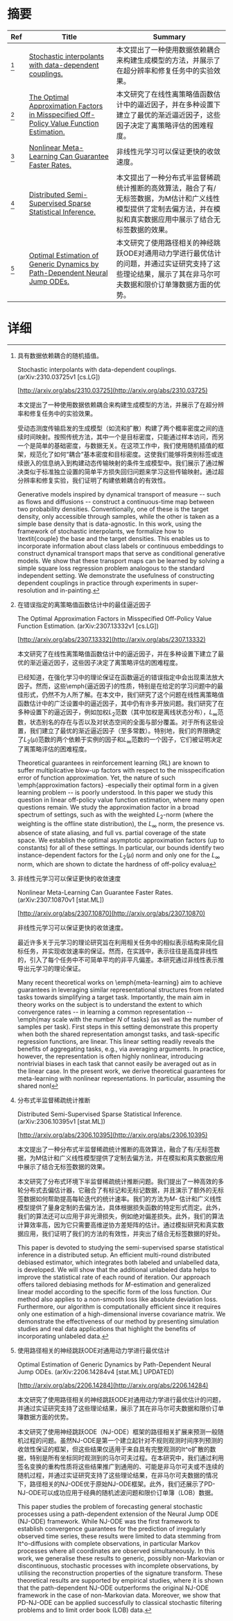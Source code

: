 # 摘要

| Ref | Title | Summary |
| --- | --- | --- |
| [^1] | [Stochastic interpolants with data-dependent couplings.](http://arxiv.org/abs/2310.03725) | 本文提出了一种使用数据依赖耦合来构建生成模型的方法，并展示了在超分辨率和修复任务中的实验效果。 |
| [^2] | [The Optimal Approximation Factors in Misspecified Off-Policy Value Function Estimation.](http://arxiv.org/abs/2307.13332) | 本文研究了在线性离策略值函数估计中的逼近因子，并在多种设置下建立了最优的渐近逼近因子，这些因子决定了离策略评估的困难程度。 |
| [^3] | [Nonlinear Meta-Learning Can Guarantee Faster Rates.](http://arxiv.org/abs/2307.10870) | 非线性元学习可以保证更快的收敛速度。 |
| [^4] | [Distributed Semi-Supervised Sparse Statistical Inference.](http://arxiv.org/abs/2306.10395) | 本文提出了一种分布式半监督稀疏统计推断的高效算法，融合了有/无标签数据，为M估计和广义线性模型提供了定制去偏方法，并在模拟和真实数据应用中展示了结合无标签数据的效果。 |
| [^5] | [Optimal Estimation of Generic Dynamics by Path-Dependent Neural Jump ODEs.](http://arxiv.org/abs/2206.14284) | 本文研究了使用路径相关的神经跳跃ODE对通用动力学进行最优估计的问题，并通过实证研究支持了这些理论结果，展示了其在非马尔可夫数据和限价订单簿数据方面的优势。 |

# 详细

[^1]: 具有数据依赖耦合的随机插值。

    Stochastic interpolants with data-dependent couplings. (arXiv:2310.03725v1 [cs.LG])

    [http://arxiv.org/abs/2310.03725](http://arxiv.org/abs/2310.03725)

    本文提出了一种使用数据依赖耦合来构建生成模型的方法，并展示了在超分辨率和修复任务中的实验效果。

    

    受动态测度传输启发的生成模型（如流和扩散）构建了两个概率密度之间的连续时间映射。按照传统方法，其中一个是目标密度，只能通过样本访问，而另一个是简单的基础密度，与数据无关。在这项工作中，我们使用随机插值的框架，规范化了如何“耦合”基本密度和目标密度。这使我们能够将类别标签或连续嵌入的信息纳入到构建动态传输映射的条件生成模型中。我们展示了通过解决类似于标准独立设置的简单平方损失回归问题来学习这些传输映射。通过超分辨率和修复实验，我们证明了构建依赖耦合的有效性。

    Generative models inspired by dynamical transport of measure -- such as flows and diffusions -- construct a continuous-time map between two probability densities. Conventionally, one of these is the target density, only accessible through samples, while the other is taken as a simple base density that is data-agnostic. In this work, using the framework of stochastic interpolants, we formalize how to \textit{couple} the base and the target densities. This enables us to incorporate information about class labels or continuous embeddings to construct dynamical transport maps that serve as conditional generative models. We show that these transport maps can be learned by solving a simple square loss regression problem analogous to the standard independent setting. We demonstrate the usefulness of constructing dependent couplings in practice through experiments in super-resolution and in-painting.
    
[^2]: 在错误指定的离策略值函数估计中的最佳逼近因子

    The Optimal Approximation Factors in Misspecified Off-Policy Value Function Estimation. (arXiv:2307.13332v1 [cs.LG])

    [http://arxiv.org/abs/2307.13332](http://arxiv.org/abs/2307.13332)

    本文研究了在线性离策略值函数估计中的逼近因子，并在多种设置下建立了最优的渐近逼近因子，这些因子决定了离策略评估的困难程度。

    

    已经知道，在强化学习中的理论保证在函数逼近的错误指定中会出现乘法放大因子。然而，这些\emph{逼近因子}的性质，特别是在给定的学习问题中的最佳形式，仍然不为人所了解。在本文中，我们研究了这个问题在线性离策略值函数估计中的广泛设置中的逼近因子，其中仍有许多开放问题。我们研究了在多种设置下的逼近因子，例如加权$L_2$范数（其中加权是离线状态分布），$L_\infty$范数，状态别名的存在与否以及对状态空间的全面与部分覆盖。对于所有这些设置，我们建立了最优的渐近逼近因子（至多常数）。特别地，我们的界限确定了$L_2(\mu)$范数的两个依赖于实例的因子和$L_\infty$范数的一个因子，它们被证明决定了离策略评估的困难程度。

    Theoretical guarantees in reinforcement learning (RL) are known to suffer multiplicative blow-up factors with respect to the misspecification error of function approximation. Yet, the nature of such \emph{approximation factors} -especially their optimal form in a given learning problem -- is poorly understood. In this paper we study this question in linear off-policy value function estimation, where many open questions remain. We study the approximation factor in a broad spectrum of settings, such as with the weighted $L_2$-norm (where the weighting is the offline state distribution), the $L_\infty$ norm, the presence vs. absence of state aliasing, and full vs. partial coverage of the state space. We establish the optimal asymptotic approximation factors (up to constants) for all of these settings. In particular, our bounds identify two instance-dependent factors for the $L_2(\mu)$ norm and only one for the $L_\infty$ norm, which are shown to dictate the hardness of off-policy evalua
    
[^3]: 非线性元学习可以保证更快的收敛速度

    Nonlinear Meta-Learning Can Guarantee Faster Rates. (arXiv:2307.10870v1 [stat.ML])

    [http://arxiv.org/abs/2307.10870](http://arxiv.org/abs/2307.10870)

    非线性元学习可以保证更快的收敛速度。

    

    最近许多关于元学习的理论研究旨在利用相关任务中的相似表示结构来简化目标任务，并实现收敛速率的保证。然而，在实践中，表示往往是高度非线性的，引入了每个任务中不可简单平均的非平凡偏差。本研究通过非线性表示推导出元学习的理论保证。

    Many recent theoretical works on \emph{meta-learning} aim to achieve guarantees in leveraging similar representational structures from related tasks towards simplifying a target task. Importantly, the main aim in theory works on the subject is to understand the extent to which convergence rates -- in learning a common representation -- \emph{may scale with the number $N$ of tasks} (as well as the number of samples per task). First steps in this setting demonstrate this property when both the shared representation amongst tasks, and task-specific regression functions, are linear. This linear setting readily reveals the benefits of aggregating tasks, e.g., via averaging arguments. In practice, however, the representation is often highly nonlinear, introducing nontrivial biases in each task that cannot easily be averaged out as in the linear case. In the present work, we derive theoretical guarantees for meta-learning with nonlinear representations. In particular, assuming the shared nonl
    
[^4]: 分布式半监督稀疏统计推断

    Distributed Semi-Supervised Sparse Statistical Inference. (arXiv:2306.10395v1 [stat.ML])

    [http://arxiv.org/abs/2306.10395](http://arxiv.org/abs/2306.10395)

    本文提出了一种分布式半监督稀疏统计推断的高效算法，融合了有/无标签数据，为M估计和广义线性模型提供了定制去偏方法，并在模拟和真实数据应用中展示了结合无标签数据的效果。

    

    本文研究了分布式环境下半监督稀疏统计推断问题。我们提出了一种高效的多轮分布式去偏估计器，它融合了有标记和无标记数据，并且演示了额外的无标签数据如何帮助提高每轮迭代的统计速率。我们的方法为$M$- 估计和广义线性模型提供了量身定制的去偏方法，具体根据损失函数的特定形式而定。此外，我们的算法还可以应用于非光滑损失，例如绝对偏差损失。此外，我们的算法计算效率高，因为它只需要高维逆协方差矩阵的估计。通过模拟研究和真实数据应用，我们证明了我们的方法的有效性，并突出了结合无标签数据的好处。

    This paper is devoted to studying the semi-supervised sparse statistical inference in a distributed setup. An efficient multi-round distributed debiased estimator, which integrates both labeled and unlabelled data, is developed. We will show that the additional unlabeled data helps to improve the statistical rate of each round of iteration. Our approach offers tailored debiasing methods for $M$-estimation and generalized linear model according to the specific form of the loss function. Our method also applies to a non-smooth loss like absolute deviation loss. Furthermore, our algorithm is computationally efficient since it requires only one estimation of a high-dimensional inverse covariance matrix. We demonstrate the effectiveness of our method by presenting simulation studies and real data applications that highlight the benefits of incorporating unlabeled data.
    
[^5]: 使用路径相关的神经跳跃ODE对通用动力学进行最优估计

    Optimal Estimation of Generic Dynamics by Path-Dependent Neural Jump ODEs. (arXiv:2206.14284v4 [stat.ML] UPDATED)

    [http://arxiv.org/abs/2206.14284](http://arxiv.org/abs/2206.14284)

    本文研究了使用路径相关的神经跳跃ODE对通用动力学进行最优估计的问题，并通过实证研究支持了这些理论结果，展示了其在非马尔可夫数据和限价订单簿数据方面的优势。

    

    本文研究了使用神经跳跃ODE（NJ-ODE）框架的路径相关扩展来预测一般随机过程的问题。虽然NJ-ODE是第一个建立起针对不规则观测时间序列预测的收敛性保证的框架，但这些结果仅适用于来自具有完整观测的It\^o扩散的数据，特别是所有坐标同时观测到的马尔可夫过程。在本研究中，我们通过利用签名变换的重构性质将这些结果推广到通用的、可能是非马尔可夫或不连续的随机过程，并通过实证研究支持了这些理论结果，在非马尔可夫数据的情况下，路径相关的NJ-ODE优于原始NJ-ODE框架。此外，我们还展示了PD-NJ-ODE可以成功应用于经典的随机滤波问题和限价订单簿（LOB）数据。

    This paper studies the problem of forecasting general stochastic processes using a path-dependent extension of the Neural Jump ODE (NJ-ODE) framework. While NJ-ODE was the first framework to establish convergence guarantees for the prediction of irregularly observed time series, these results were limited to data stemming from It\^o-diffusions with complete observations, in particular Markov processes where all coordinates are observed simultaneously. In this work, we generalise these results to generic, possibly non-Markovian or discontinuous, stochastic processes with incomplete observations, by utilising the reconstruction properties of the signature transform. These theoretical results are supported by empirical studies, where it is shown that the path-dependent NJ-ODE outperforms the original NJ-ODE framework in the case of non-Markovian data. Moreover, we show that PD-NJ-ODE can be applied successfully to classical stochastic filtering problems and to limit order book (LOB) data.
    

